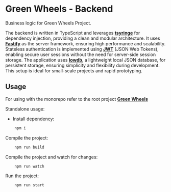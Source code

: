 # Green Wheels - Backend

Business logic for Green Wheels Project.

The backend is written in TypeScript and leverages [**tsyringe**](https://github.com/microsoft/tsyringe) for dependency injection, providing a clean and modular architecture. It uses [**Fastify**](https://fastify.dev/) as the server framework, ensuring high performance and scalability. Stateless authentication is implemented using [**JWT**](https://jwt.io/) (JSON Web Tokens), enabling secure user sessions without the need for server-side session storage. The application uses [**lowdb**](https://github.com/typicode/lowdb), a lightweight local JSON database, for persistent storage, ensuring simplicity and flexibility during development. This setup is ideal for small-scale projects and rapid prototyping.

## Usage
For using with the monorepo refer to the root project [**Green Wheels**](https://github.com/lysandre995/green-wheels)

Standalone usage:

* Install dependency:
```bash
    npm i
```

Compile the project:

```bash
    npm run build
```

Compile the project and watch for changes:

```bash
    npm run watch
```

Run the project:

```bash
    npm run start
```
